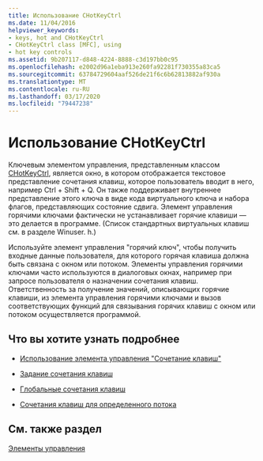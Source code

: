```yaml
---
title: Использование CHotKeyCtrl
ms.date: 11/04/2016
helpviewer_keywords:
- keys, hot and CHotKeyCtrl
- CHotKeyCtrl class [MFC], using
- hot key controls
ms.assetid: 9b207117-d848-4224-8888-c3d197bb0c95
ms.openlocfilehash: e2002d96a1eba913e260fa92281f730355a83ca5
ms.sourcegitcommit: 63784729604aaf526de21f6c6b62813882af930a
ms.translationtype: MT
ms.contentlocale: ru-RU
ms.lasthandoff: 03/17/2020
ms.locfileid: "79447238"
---
```

# <a name="using-chotkeyctrl"></a>Использование CHotKeyCtrl

Ключевым элементом управления, представленным классом [CHotKeyCtrl](../mfc/reference/chotkeyctrl-class.md), является окно, в котором отображается текстовое представление сочетания клавиш, которое пользователь вводит в него, например Ctrl + Shift + Q. Он также поддерживает внутреннее представление этого ключа в виде кода виртуального ключа и набора флагов, представляющих состояние сдвига. Элемент управления горячими ключами фактически не устанавливает горячие клавиши — это делается в программе. (Список стандартных виртуальных клавиш см. в разделе Winuser. h.)

Используйте элемент управления "горячий ключ", чтобы получить входные данные пользователя, для которого горячая клавиша должна быть связана с окном или потоком. Элементы управления горячими ключами часто используются в диалоговых окнах, например при запросе пользователя о назначении сочетания клавиш. Ответственность за получение значений, описывающих горячие клавиши, из элемента управления горячими ключами и вызов соответствующих функций для связывания горячих клавиш с окном или потоком осуществляется программой.

## <a name="what-do-you-want-to-know-more-about"></a>Что вы хотите узнать подробнее

- [Использование элемента управления "Сочетание клавиш"](../mfc/using-a-hot-key-control.md)

- [Задание сочетания клавиш](../mfc/setting-a-hot-key.md)

- [Глобальные сочетания клавиш](../mfc/global-hot-keys.md)

- [Сочетания клавиш для определенного потока](../mfc/thread-specific-hot-keys.md)

## <a name="see-also"></a>См. также раздел

[Элементы управления](../mfc/controls-mfc.md)
